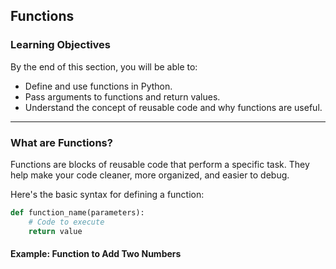 ## Functions

### Learning Objectives
By the end of this section, you will be able to:
- Define and use functions in Python.
- Pass arguments to functions and return values.
- Understand the concept of reusable code and why functions are useful.

---

### What are Functions?
Functions are blocks of reusable code that perform a specific task. They help make your code cleaner, more organized, and easier to debug.

Here's the basic syntax for defining a function:

```python
def function_name(parameters):
    # Code to execute
    return value
```

#### Example: Function to Add Two Numbers